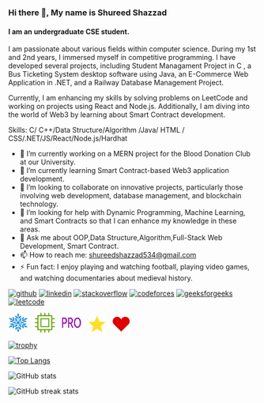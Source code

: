 ### Hi there 👋, My name is Shureed Shazzad
#### I am an undergraduate CSE student.


I am passionate about various fields within computer science. During my 1st and 2nd years, I immersed myself in competitive programming. I have developed several projects, including  Student Managament Project in C , a Bus Ticketing System desktop software using Java, an E-Commerce Web Application in .NET, and a Railway Database Management Project.

Currently, I am enhancing my skills by solving problems on LeetCode and working on projects using React and Node.js. Additionally, I am diving into the world of Web3 by learning about Smart Contract development.



Skills: C/ C++/Data Structure/Algorithm /Java/ HTML / CSS/.NET/JS/React/Node.js/Hardhat

- 🔭 I’m currently working on  a MERN project for the Blood Donation Club at our University. 
- 🌱 I’m currently learning Smart Contract-based Web3 application development. 
- 👯 I’m looking to collaborate on innovative projects, particularly those involving web development, database management, and blockchain technology. 
- 🤔 I’m looking for help with Dynamic Programming, Machine Learning, and Smart Contracts so that I can enhance my knowledge in these areas. 
- 💬 Ask me about OOP,Data Structure,Algorithm,Full-Stack Web Development, Smart Contract. 
- 📫 How to reach me: shureedshazzad534@gmail.com 
- ⚡ Fun fact: I enjoy playing and watching football, playing video games, and watching documentaries about medieval history. 


[<img src='https://cdn.jsdelivr.net/npm/simple-icons@3.0.1/icons/github.svg' alt='github' height='40'>](https://github.com/shureedshazzad)  [<img src='https://cdn.jsdelivr.net/npm/simple-icons@3.0.1/icons/linkedin.svg' alt='linkedin' height='40'>](https://www.linkedin.com/in/shureed-shazzad-663b17245/overlay/about-this-profile/?lipi=urn%3Ali%3Apage%3Ad_flagship3_profile_view_base%3B93IEzd8%2FTzCSeiM7S7u0oA%3D%3D)  [<img src='https://cdn.jsdelivr.net/npm/simple-icons@3.0.1/icons/stackoverflow.svg' alt='stackoverflow' height='40'>](https://stackoverflow.com/users/21158734/shureed-shazzad)  [<img src='https://cdn.jsdelivr.net/npm/simple-icons@3.0.1/icons/codeforces.svg' alt='codeforces' height='40'>](https://codeforces.com/profile/shureedshazzad534)  [<img src='https://cdn.jsdelivr.net/npm/simple-icons@3.0.1/icons/geeksforgeeks.svg' alt='geeksforgeeks' height='40'>](https://www.geeksforgeeks.org/user/shureedshazzad534/)  [<img src='https://cdn.jsdelivr.net/npm/simple-icons@3.0.1/icons/leetcode.svg' alt='leetcode' height='40'>](https://leetcode.com/u/Shureed/#:~:text=Premium-,Shureed%20Shazzad,-Shureed)  

<a href='https://archiveprogram.github.com/'><img src='https://raw.githubusercontent.com/acervenky/animated-github-badges/master/assets/acbadge.gif' width='40' height='40'></a> <a href='https://docs.github.com/en/developers'><img src='https://raw.githubusercontent.com/acervenky/animated-github-badges/master/assets/devbadge.gif' width='40' height='40'></a> <a href='https://github.com/pricing'><img src='https://raw.githubusercontent.com/acervenky/animated-github-badges/master/assets/pro.gif' width='40' height='40'></a> <a href='https://stars.github.com/'><img src='https://raw.githubusercontent.com/acervenky/animated-github-badges/master/assets/starbadge.gif' width='35' height='35'></a> <a href='https://docs.github.com/en/github/supporting-the-open-source-community-with-github-sponsors'><img src='https://raw.githubusercontent.com/acervenky/animated-github-badges/master/assets/sponsorbadge.gif' width='35' height='35'></a> 

[![trophy](https://github-profile-trophy.vercel.app/?username=shureedshazzad)](https://github.com/ryo-ma/github-profile-trophy)

[![Top Langs](https://github-readme-stats.vercel.app/api/top-langs/?username=shureedshazzad)](https://github.com/anuraghazra/github-readme-stats)

![GitHub stats](https://github-readme-stats.vercel.app/api?username=shureedshazzad&show_icons=true&count_private=true)  

![GitHub streak stats](https://streak-stats.demolab.com/?user=shureedshazzad)  

